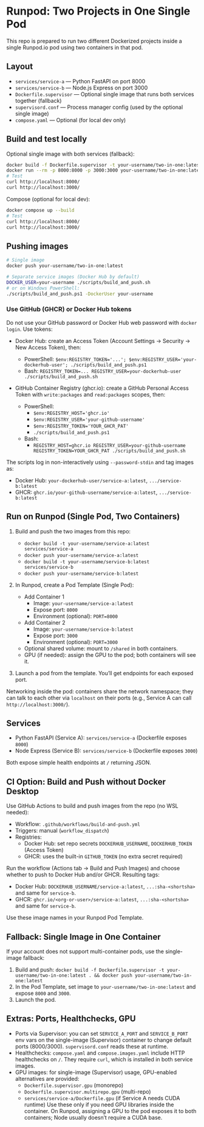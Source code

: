 # Runpod: Two Projects in One Single Pod

This repo is prepared to run two different Dockerized projects inside a single Runpod.io pod using two containers in that pod.

## Layout

- `services/service-a` — Python FastAPI on port 8000
- `services/service-b` — Node.js Express on port 3000
- `Dockerfile.supervisor` — Optional single image that runs both services together (fallback)
- `supervisord.conf` — Process manager config (used by the optional single image)
- `compose.yaml` — Optional (for local dev only)

## Build and test locally

Optional single image with both services (fallback):

```sh
docker build -f Dockerfile.supervisor -t your-username/two-in-one:latest .
docker run --rm -p 8000:8000 -p 3000:3000 your-username/two-in-one:latest
# Test
curl http://localhost:8000/
curl http://localhost:3000/
```

Compose (optional for local dev):

```sh
docker compose up --build
# Test
curl http://localhost:8000/
curl http://localhost:3000/
```

## Pushing images

```sh
# Single image
docker push your-username/two-in-one:latest

# Separate service images (Docker Hub by default)
DOCKER_USER=your-username ./scripts/build_and_push.sh
# or on Windows PowerShell:
./scripts/build_and_push.ps1 -DockerUser your-username
```

### Use GitHub (GHCR) or Docker Hub tokens

Do not use your GitHub password or Docker Hub web password with `docker login`. Use tokens:

- Docker Hub: create an Access Token (Account Settings → Security → New Access Token), then:
  - PowerShell: `$env:REGISTRY_TOKEN='...'; $env:REGISTRY_USER='your-dockerhub-user'; ./scripts/build_and_push.ps1`
  - Bash: `REGISTRY_TOKEN=... REGISTRY_USER=your-dockerhub-user ./scripts/build_and_push.sh`

- GitHub Container Registry (ghcr.io): create a GitHub Personal Access Token with `write:packages` and `read:packages` scopes, then:
  - PowerShell:
    - `$env:REGISTRY_HOST='ghcr.io'`
    - `$env:REGISTRY_USER='your-github-username'`
    - `$env:REGISTRY_TOKEN='YOUR_GHCR_PAT'`
    - `./scripts/build_and_push.ps1`
  - Bash:
    - `REGISTRY_HOST=ghcr.io REGISTRY_USER=your-github-username REGISTRY_TOKEN=YOUR_GHCR_PAT ./scripts/build_and_push.sh`

The scripts log in non-interactively using `--password-stdin` and tag images as:

- Docker Hub: `your-dockerhub-user/service-a:latest`, `.../service-b:latest`
- GHCR: `ghcr.io/your-github-username/service-a:latest`, `.../service-b:latest`

## Run on Runpod (Single Pod, Two Containers)

1. Build and push the two images from this repo:
   - `docker build -t your-username/service-a:latest services/service-a`
   - `docker push your-username/service-a:latest`
   - `docker build -t your-username/service-b:latest services/service-b`
   - `docker push your-username/service-b:latest`

2. In Runpod, create a Pod Template (Single Pod):
   - Add Container 1
     - Image: `your-username/service-a:latest`
     - Expose port: `8000`
     - Environment (optional): `PORT=8000`
   - Add Container 2
     - Image: `your-username/service-b:latest`
     - Expose port: `3000`
     - Environment (optional): `PORT=3000`
   - Optional shared volume: mount to `/shared` in both containers.
   - GPU (if needed): assign the GPU to the pod; both containers will see it.

3. Launch a pod from the template. You’ll get endpoints for each exposed port.

Networking inside the pod: containers share the network namespace; they can talk to each other via `localhost` on their ports (e.g., Service A can call `http://localhost:3000/`).

## Services

- Python FastAPI (Service A): `services/service-a` (Dockerfile exposes `8000`)
- Node Express (Service B): `services/service-b` (Dockerfile exposes `3000`)

Both expose simple health endpoints at `/` returning JSON.

## CI Option: Build and Push without Docker Desktop

Use GitHub Actions to build and push images from the repo (no WSL needed):

- Workflow: `.github/workflows/build-and-push.yml`
- Triggers: manual (`workflow_dispatch`)
- Registries:
  - Docker Hub: set repo secrets `DOCKERHUB_USERNAME`, `DOCKERHUB_TOKEN` (Access Token)
  - GHCR: uses the built-in `GITHUB_TOKEN` (no extra secret required)

Run the workflow (Actions tab → Build and Push Images) and choose whether to push to Docker Hub and/or GHCR. Resulting tags:

- Docker Hub: `DOCKERHUB_USERNAME/service-a:latest`, `...:sha-<shortsha>` and same for `service-b`.
- GHCR: `ghcr.io/<org-or-user>/service-a:latest`, `...:sha-<shortsha>` and same for `service-b`.

Use these image names in your Runpod Pod Template.

## Fallback: Single Image in One Container

If your account does not support multi-container pods, use the single-image fallback:

1. Build and push: `docker build -f Dockerfile.supervisor -t your-username/two-in-one:latest . && docker push your-username/two-in-one:latest`
2. In the Pod Template, set image to `your-username/two-in-one:latest` and expose `8000` and `3000`.
3. Launch the pod.

## Extras: Ports, Healthchecks, GPU

- Ports via Supervisor: you can set `SERVICE_A_PORT` and `SERVICE_B_PORT` env vars on the single-image (Supervisor) container to change default ports (8000/3000). `supervisord.conf` reads these at runtime.
- Healthchecks: `compose.yaml` and `compose.images.yaml` include HTTP healthchecks on `/`. They require `curl`, which is installed in both service images.
- GPU images: for single-image (Supervisor) usage, GPU-enabled alternatives are provided:
  - `Dockerfile.supervisor.gpu` (monorepo)
  - `Dockerfile.supervisor.multirepo.gpu` (multi-repo)
  - `services/service-a/Dockerfile.gpu` (if Service A needs CUDA runtime)
  Use these only if you need GPU libraries inside the container. On Runpod, assigning a GPU to the pod exposes it to both containers; Node usually doesn’t require a CUDA base.
